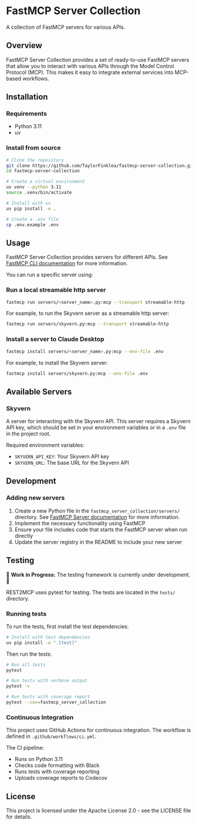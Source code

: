 # FastMCP Server Collection

A collection of FastMCP servers for various APIs.

## Overview

FastMCP Server Collection provides a set of ready-to-use FastMCP servers that allow you to interact with various APIs through the Model Control Protocol (MCP). This makes it easy to integrate external services into MCP-based workflows.

## Installation

### Requirements

- Python 3.11
- uv

### Install from source

```bash
# Clone the repository
git clone https://github.com/TaylorFinklea/fastmcp-server-collection.git
cd fastmcp-server-collection

# Create a virtual environment
uv venv --python 3.11
source .venv/bin/activate

# Install with uv
uv pip install -e .

# Create a .env file
cp .env.example .env
```

## Usage

FastMCP Server Collection provides servers for different APIs. See [FastMCP CLI documentation](https://gofastmcp.com/deployment/cli) for more information.

You can run a specific server using:

### Run a local streamable http server

```bash
fastmcp run servers/<server_name>.py:mcp --transport streamable-http
```

For example, to run the Skyvern server as a streamable http server:

```bash
fastmcp run servers/skyvern.py:mcp --transport streamable-http
```

### Install a server to Claude Desktop

```bash
fastmcp install servers/<server_name>.py:mcp --env-file .env
```

For example, to install the Skyvern server:

```bash
fastmcp install servers/skyvern.py:mcp --env-file .env
```

## Available Servers

### Skyvern

A server for interacting with the Skyvern API. This server requires a Skyvern API key, which should be set in your environment variables or in a `.env` file in the project root.

Required environment variables:
- `SKYVERN_API_KEY`: Your Skyvern API key
- `SKYVERN_URL`: The base URL for the Skyvern API

## Development

### Adding new servers

1. Create a new Python file in the `fastmcp_server_collection/servers/` directory. See [FastMCP Server documentation](https://gofastmcp.com/servers/fastmcp) for more information.
2. Implement the necessary functionality using FastMCP
3. Ensure your file includes code that starts the FastMCP server when run directly
4. Update the server registry in the README to include your new server

## Testing

🚧 **Work in Progress:** The testing framework is currently under development. 🚧

REST2MCP uses pytest for testing. The tests are located in the `tests/` directory.

### Running tests

To run the tests, first install the test dependencies:

```bash
# Install with test dependencies
uv pip install -e ".[test]"
```

Then run the tests:

```bash
# Run all tests
pytest

# Run tests with verbose output
pytest -v

# Run tests with coverage report
pytest --cov=fastmcp_server_collection
```

### Continuous Integration

This project uses GitHub Actions for continuous integration. The workflow is defined in `.github/workflows/ci.yml`.

The CI pipeline:
- Runs on Python 3.11
- Checks code formatting with Black
- Runs tests with coverage reporting
- Uploads coverage reports to Codecov

## License

This project is licensed under the Apache License 2.0 - see the LICENSE file for details.
